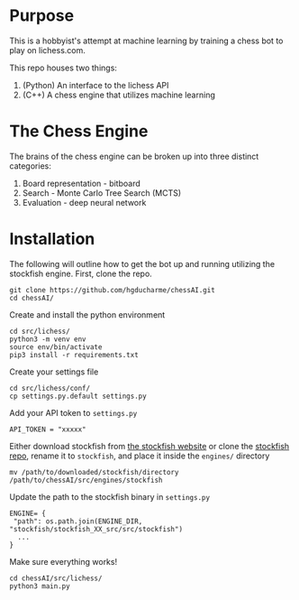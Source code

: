 # Purpose

This is a hobbyist's attempt at machine learning by training a chess bot to play on lichess.com. 

This repo houses two things:

1. (Python) An interface to the lichess API
2. (C++) A chess engine that utilizes machine learning

# The Chess Engine

The brains of the chess engine can be broken up into three distinct categories:

1. Board representation - bitboard
2. Search - Monte Carlo Tree Search (MCTS)
3. Evaluation - deep neural network

# Installation

The following will outline how to get the bot up and running utilizing the stockfish engine. First, clone the repo.

```
git clone https://github.com/hgducharme/chessAI.git
cd chessAI/
```

Create and install the python environment

```
cd src/lichess/
python3 -m venv env
source env/bin/activate
pip3 install -r requirements.txt
```

Create your settings file

```
cd src/lichess/conf/
cp settings.py.default settings.py
```

Add your API token to `settings.py`

```
API_TOKEN = "xxxxx"
```

Either download stockfish from [the stockfish website](https://stockfishchess.org/download/) or clone the [stockfish repo](https://github.com/official-stockfish/Stockfish), rename it to `stockfish`, and place it inside the `engines/` directory

```
mv /path/to/downloaded/stockfish/directory /path/to/chessAI/src/engines/stockfish
```

Update the path to the stockfish binary in `settings.py`

```
ENGINE= {
 "path": os.path.join(ENGINE_DIR, "stockfish/stockfish_XX_src/src/stockfish")
  ...
}
```

Make sure everything works!

 ```
 cd chessAI/src/lichess/
 python3 main.py
 ```
